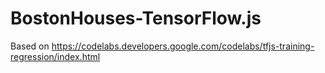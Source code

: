 # BostonHouses-TensorFlow.js
Based on
https://codelabs.developers.google.com/codelabs/tfjs-training-regression/index.html
